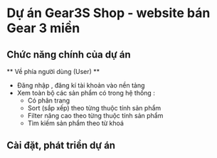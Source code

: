 # Dự án Gear3S Shop - website bán Gear 3 miền
## Chức năng chính của dự án 
** Về phía người dùng (User) ** 
- Đăng nhập , đăng kí tài khoản vào nền tảng 
- Xem toàn bộ các sản phẩm có trong hệ thống :
    + Có phân trang
    + Sort (sắp xếp) theo từng thuộc tính sản phẩm
    + Filter nâng cao theo từng thuộc tính sản phẩm
    + Tìm kiếm sản phẩm theo từ khoá 

## Cài đặt, phát triển dự án 